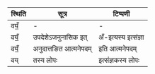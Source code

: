 | स्थिति | सूत्र | टिप्पणी |
| ----- | ------- | ------ |
| वयँ॒ | - | - |
| वयँ॒ | उपदेशेऽजनुनासिक इत् | अँ-इत्यस्य इत्संज्ञा |
| वयँ॒ | अनुदात्तङित आत्मनेपदम् | इति आत्मनेपदम् |
| वय् | तस्य लोपः | इत्संज्ञकस्य लोपः |
